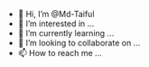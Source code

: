 - 👋 Hi, I’m @Md-Taiful
- 👀 I’m interested in ...
- 🌱 I’m currently learning ...
- 💞️ I’m looking to collaborate on ...
- 📫 How to reach me ...

<!---
Md-Taiful/Md-Taiful is a ✨ special ✨ repository because its `README.md` (this file) appears on your GitHub profile.
You can click the Preview link to take a look at your changes.
--->
